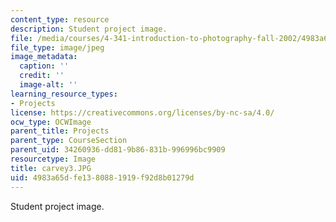 ```yaml
---
content_type: resource
description: Student project image.
file: /media/courses/4-341-introduction-to-photography-fall-2002/4983a65dfe1380881919f92d8b01279d_carvey3.JPG
file_type: image/jpeg
image_metadata:
  caption: ''
  credit: ''
  image-alt: ''
learning_resource_types:
- Projects
license: https://creativecommons.org/licenses/by-nc-sa/4.0/
ocw_type: OCWImage
parent_title: Projects
parent_type: CourseSection
parent_uid: 34260936-dd81-9b86-831b-996996bc9909
resourcetype: Image
title: carvey3.JPG
uid: 4983a65d-fe13-8088-1919-f92d8b01279d
---
```

Student project image.